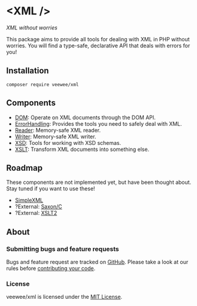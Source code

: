 # &lt;XML /&gt;

*XML without worries*

This package aims to provide all tools for dealing with XML in PHP without worries.
You will find a type-safe, declarative API that deals with errors for you!


## Installation

```
composer require veewee/xml
```

## Components

* [DOM](docs/dom.md): Operate on XML documents through the DOM API.
* [ErrorHandling](docs/error-handling.md): Provides the tools you need to safely deal with XML.
* [Reader](docs/reader.md): Memory-safe XML reader.
* [Writer](docs/writer.md): Memory-safe XML writer.
* [XSD](docs/xsd.md): Tools for working with XSD schemas.
* [XSLT](docs/xslt.md): Transform XML documents into something else.

## Roadmap

These components are not implemented yet, but have been thought about.
Stay tuned if you want to use these!

* [SimpleXML](https://www.php.net/manual/en/book.simplexml.php)
* ?External: [Saxon/C](https://www.saxonica.com/saxon-c/php_api.xml)
* ?External: [XSLT2](https://github.com/genkgo/xsl)

## About

### Submitting bugs and feature requests

Bugs and feature request are tracked on [GitHub](https://github.com/veewee/xml/issues).
Please take a look at our rules before [contributing your code](CONTRIBUTING.md).

### License

veewee/xml is licensed under the [MIT License](LICENSE).
